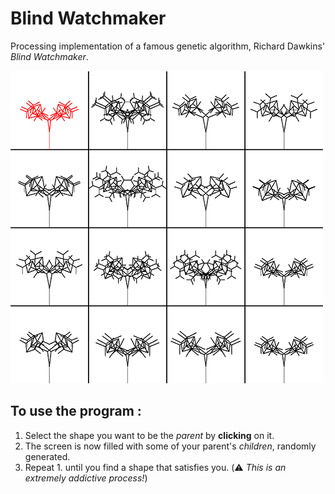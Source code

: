 # Blind Watchmaker
Processing implementation of a famous genetic algorithm, Richard Dawkins' *Blind Watchmaker*.


![program screenshot](https://github.com/SimonTalaga/Blind-Watchmaker/blob/master/screenshot.png)

## To use the program :
1. Select the shape you want to be the *parent* by **clicking** on it.
2. The screen is now filled with some of your parent's *children*, randomly generated.
3. Repeat 1. until you find a shape that satisfies you. (:warning: *This is an extremely addictive process!*) 
